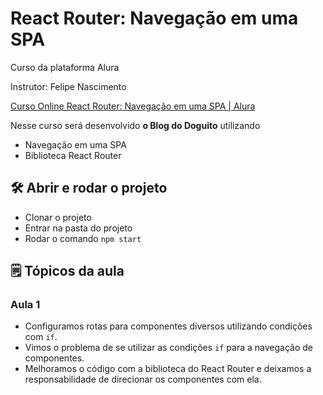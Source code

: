# React Router: Navegação em uma SPA

Curso da plataforma Alura

Instrutor: Felipe Nascimento

[Curso Online React Router: Navegação em uma SPA | Alura](https://cursos.alura.com.br/course/react-router-navegacao-spa)

Nesse curso será desenvolvido **o Blog do Doguito** utilizando

- Navegação em uma SPA
- Biblioteca React Router

## 🛠️ Abrir e rodar o projeto

- Clonar o projeto
- Entrar na pasta do projeto
- Rodar o comando `npm start`

## 🗒️ Tópicos da aula

### Aula 1

- Configuramos rotas para componentes diversos utilizando condições com `if`.
- Vimos o problema de se utilizar as condições `if` para a navegação de componentes.
- Melhoramos o código com a biblioteca do React Router e deixamos a responsabilidade de direcionar os componentes com ela.